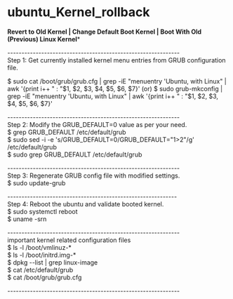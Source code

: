 # ubuntu_Kernel_rollback

******Revert to Old Kernel | Change Default Boot Kernel | Boot With Old (Previous) Linux Kernel*******

<p>-------------------------------------------------------------<br>
Step 1: Get currently installed kernel menu entries from GRUB configuration file.
<P>$ sudo cat /boot/grub/grub.cfg | grep -iE "menuentry 'Ubuntu, with Linux" | awk '{print i++ " : "$1, $2, $3, $4, $5, $6, $7}'
(or)
$ sudo grub-mkconfig | grep -iE "menuentry 'Ubuntu, with Linux" | awk '{print i++ " : "$1, $2, $3, $4, $5, $6, $7}'</p>
</P>

<p>-------------------------------------------------------------<br>
Step 2: Modify the GRUB_DEFAULT=0 value as per your need.<br>
$ grep GRUB_DEFAULT /etc/default/grub<br>
$ sudo sed -i -e 's/GRUB_DEFAULT=0/GRUB_DEFAULT="1>2"/g' /etc/default/grub<br>
$ sudo grep GRUB_DEFAULT /etc/default/grub
</p
<p>-------------------------------------------------------------<br>
Step 3: Regenerate GRUB config file with modified settings.<br>
$ sudo update-grub<br>
</p>
<p>------------------------------------------------------------<br>
Step 4: Reboot the ubuntu and validate booted kernel.<br>
$ sudo systemctl reboot<br>
$ uname -srn<br>
</p>
<p>-------------------------------------------------------------<br>
important kernel related configuration files<br>
$ ls -l /boot/vmlinuz-*<br>
$ ls -l /boot/initrd.img-*<br>
$ dpkg --list | grep linux-image<br>
$ cat /etc/default/grub<br>
$ cat /boot/grub/grub.cfg<br>

-------------------------------------------------------------<br>
</p>
